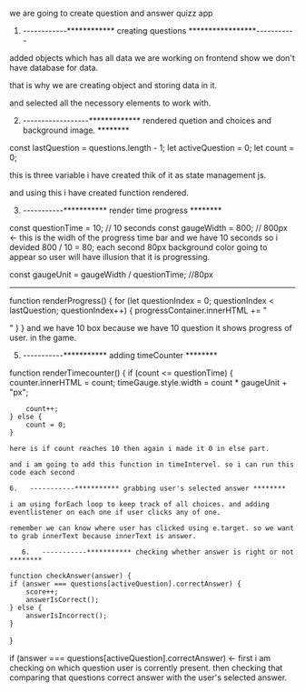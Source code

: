 we are going to create question and answer quizz app

1. ------------************ creating questions *****************-----------

added objects which has all data we are working on frontend show we don't have database for data.

that is why we are creating object and storing data in it.

and selected all the necessory elements to work with.

2. ------------------************* rendered quetion and choices and background image.  ********

const lastQuestion = questions.length - 1;
let activeQuestion = 0;
let count = 0; 

this is three variable i have created thik of it as state management js.

and using this i have created function rendered.

3.  -----------*********** render time progress ********

const questionTime = 10; // 10 seconds
const gaugeWidth = 800; // 800px <- this is the widh of the progress time bar and we have 10 seconds so i devided 800 / 10 = 80; each second 80px background color going to appear so user will have illusion that it is progressing.

const gaugeUnit = gaugeWidth / questionTime; //80px


---------------------

function renderProgress() {
    for (let questionIndex = 0; questionIndex < lastQuestion; questionIndex++) {
        progressContainer.innerHTML += "<div class='progress-box' id=" + questionIndex + "></div>"
    }
} and we have 10 box because we have 10 question it shows progress of user. in the game.

5.   -----------*********** adding timeCounter ********

function renderTimecounter() {
    if (count <= questionTime) {
        counter.innerHTML = count;
        timeGauge.style.width = count * gaugeUnit + "px";

        count++;
    } else {
        count = 0;
    } 

    here is if count reaches 10 then again i made it 0 in else part.

    and i am going to add this function in timeIntervel. so i can run this code each second

    6.   -----------*********** grabbing user's selected answer ********

    i am using forEach loop to keep track of all choices. and adding eventlistener on each one if user clicks any of one.

    remember we can know where user has clicked using e.target. so we want to grab innerText because innerText is answer.

       6.   -----------*********** checking whether answer is right or not ********

    function checkAnswer(answer) {
    if (answer === questions[activeQuestion].correctAnswer) {
        score++;
        answerIsCorrect();
    } else {
        answerIsIncorrect();
    }
}

if (answer === questions[activeQuestion].correctAnswer) <- first i am checking on which question user is corrently present. then checking that comparing that questions correct answer with the user's selected answer.